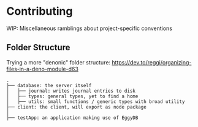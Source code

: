 # Contributing

WIP: Miscellaneous ramblings about project-specific conventions

## Folder Structure

Trying a more "denonic" folder structure: https://dev.to/reggi/organizing-files-in-a-deno-module-d63

```
.
├── database: the server itself
│   ├── journal: writes journal entries to disk
│   ├── types: general types, yet to find a home
│   ├── utils: small functions / generic types with broad utility
├── client: the client, will export as node package
│   
├── testApp: an application making use of EggyDB 
